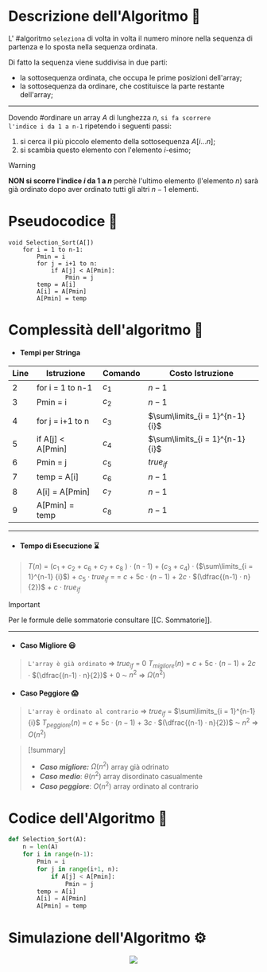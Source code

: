 # Descrizione dell'Algoritmo 📃
L' #algoritmo `seleziona` di volta in volta il numero minore nella sequenza di partenza e lo sposta nella sequenza ordinata.

Di fatto la sequenza viene suddivisa in due parti: 
- la sottosequenza ordinata, che occupa le prime posizioni dell'array;
- la sottosequenza da ordinare, che costituisce la parte restante dell'array;
***
Dovendo #ordinare un array $A$ di lunghezza $n$, `si fa scorrere l'indice i da 1 a n-1` ripetendo i seguenti passi:
1. si cerca il più piccolo elemento della sottosequenza $A$[$i...n$];
2. si scambia questo elemento con l'elemento $i$-esimo;

> [!Warning]
> **NON si scorre l'indice $i$ da $1$ a $n$** perchè l'ultimo elemento (l'elemento $n$) sarà già ordinato dopo aver ordinato tutti gli altri $n-1$ elementi.

# Pseudocodice 🧬
``` Pseudocodice TI:"Selection Sort" "FOLD"
void Selection_Sort(A[])                   
    for i = 1 to n-1:
		Pmin = i
		for j = i+1 to n:
			if A[j] < A[Pmin]:
				Pmin = j
		temp = A[i] 
		A[i] = A[Pmin]
		A[Pmin] = temp
```

# Complessità dell'algoritmo 🔬
- #### Tempi per Stringa
Line | Istruzione | Comando | Costo Istruzione
----- | ----- | ----- | -----
2          | for i = 1 to n-1  | $c_1$    | $n-1$
3          | Pmin = i  | $c_2$    | $n-1$
4          | for j = i+1 to n | $c_3$     | $\sum\limits_{i = 1}^{n-1} {i}$
5          | if A[j] < A[Pmin]    | $c_4$      | $\sum\limits_{i = 1}^{n-1} {i}$
6          | Pmin = j | $c_5$   | $true_{if}$
7          | temp = A[i]  | $c_6$    | $n-1$
8         | A[i] = A[Pmin]  | $c_7$   | $n-1$
9          | A[Pmin] = temp | $c_8$   | $n-1$
***
- #### Tempo di Esecuzione ⌛
>$T(n)$ = ($c_1$ + $c_2$ + $c_6$ + $c_7$ + $c_8$ ) · (n - 1) + ($c_3$ + $c_4$) · ($\sum\limits_{i = 1}^{n-1} {i}$) + $c_5$ · $true_{if}$ = 
= $c$ + $5$c · $(n - 1)$ + 2$c$  · $(\dfrac{(n-1) · n}{2})$ + $c$ · $true_{if}$

> [!Important]
> Per le formule delle sommatorie consultare [[C. Sommatorie]].
***
- #### Caso Migliore 😃
>`L'array è già ordinato` $\Rightarrow$ $true_{if}$ = 0
$T_{migliore}(n)$ = $c$ + $5$c · $(n - 1)$ + 2$c$  · $(\dfrac{(n-1) · n}{2})$ + $0$ ⁓ $n^2$ $\Rightarrow$ $Ω(n^2)$

- #### Caso Peggiore 😱
>`L'array è ordinato al contrario` $\Rightarrow$ $true_{if}$ = $\sum\limits_{i = 1}^{n-1} {i}$
$T_{peggiore}(n)$ = $c$ + $5$c · $(n - 1)$ + 3$c$  · $(\dfrac{(n-1) · n}{2})$ ⁓ $n^2$ $\Rightarrow$ $O(n^2)$

> [!summary]
> - ***Caso migliore:*** $Ω(n^2)$
> array già odrinato
> -  ***Caso medio***: $θ(n^2)$
> array disordinato casualmente
> - ***Caso peggiore***: $O(n^2)$
> array ordinato al contrario

# Codice dell'Algoritmo 🐍

```PYTHON TI:"Selection Sort" "FOLD"
def Selection_Sort(A):
    n = len(A)                      
    for i in range(n-1):
        Pmin = i
        for j in range(i+1, n):
            if A[j] < A[Pmin]:
                Pmin = j
        temp = A[i]
        A[i] = A[Pmin]
        A[Pmin] = temp
```

# Simulazione dell'Algoritmo ⚙️
<center>
<img src="https://miro.medium.com/max/1400/1*5WXRN62ddiM_Gcf4GDdCZg.gif">
</center>